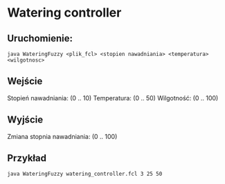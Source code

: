 # Watering controller

## Uruchomienie:
`java WateringFuzzy <plik_fcl> <stopien nawadniania> <temperatura> <wilgotnosc>`

## Wejście
Stopień nawadniania: (0 .. 10)
Temperatura: (0 .. 50)
Wilgotność: (0 .. 100)

## Wyjście
Zmiana stopnia nawadniania: (0 .. 100)

## Przykład
`java WateringFuzzy watering_controller.fcl 3 25 50`
